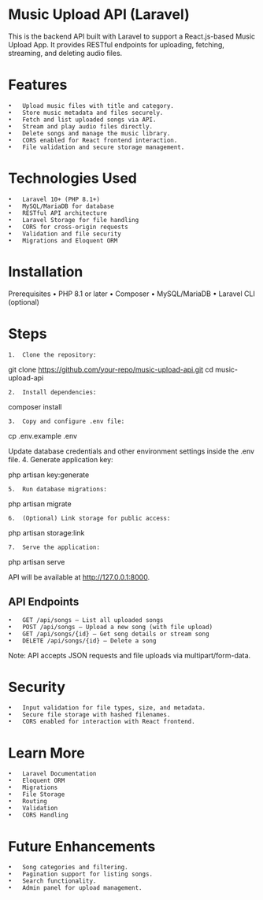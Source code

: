 # Music Upload API (Laravel)

This is the backend API built with Laravel to support a React.js-based Music Upload App. It provides RESTful endpoints for uploading, fetching, streaming, and deleting audio files.

# Features

	•	Upload music files with title and category.
	•	Store music metadata and files securely.
	•	Fetch and list uploaded songs via API.
	•	Stream and play audio files directly.
	•	Delete songs and manage the music library.
	•	CORS enabled for React frontend interaction.
	•	File validation and secure storage management.

# Technologies Used

	•	Laravel 10+ (PHP 8.1+)
	•	MySQL/MariaDB for database
	•	RESTful API architecture
	•	Laravel Storage for file handling
	•	CORS for cross-origin requests
	•	Validation and file security
	•	Migrations and Eloquent ORM

# Installation

Prerequisites
	•	PHP 8.1 or later
	•	Composer
	•	MySQL/MariaDB
	•	Laravel CLI (optional)

# Steps
	1.	Clone the repository:

git clone https://github.com/your-repo/music-upload-api.git
cd music-upload-api

	2.	Install dependencies:

composer install

	3.	Copy and configure .env file:

cp .env.example .env

Update database credentials and other environment settings inside the .env file.
	4.	Generate application key:

php artisan key:generate

	5.	Run database migrations:

php artisan migrate

	6.	(Optional) Link storage for public access:

php artisan storage:link

	7.	Serve the application:

php artisan serve

API will be available at http://127.0.0.1:8000.

## API Endpoints
	•	GET /api/songs — List all uploaded songs
	•	POST /api/songs — Upload a new song (with file upload)
	•	GET /api/songs/{id} — Get song details or stream song
	•	DELETE /api/songs/{id} — Delete a song

Note: API accepts JSON requests and file uploads via multipart/form-data.

# Security

	•	Input validation for file types, size, and metadata.
	•	Secure file storage with hashed filenames.
	•	CORS enabled for interaction with React frontend.

# Learn More
	•	Laravel Documentation
	•	Eloquent ORM
	•	Migrations
	•	File Storage
	•	Routing
	•	Validation
	•	CORS Handling

# Future Enhancements

	•	Song categories and filtering.
	•	Pagination support for listing songs.
	•	Search functionality.
	•	Admin panel for upload management.

